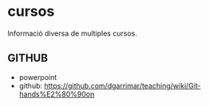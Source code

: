 # cursos
Informació diversa de multiples cursos.


## GITHUB
- powerpoint
- github: https://github.com/dgarrimar/teaching/wiki/Git-hands%E2%80%90on 
